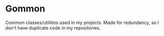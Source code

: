 # Gommon

Common classes/utilities used in my projects. Made for redundancy, so I don't have duplicate code in my repositories.